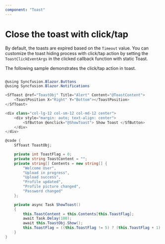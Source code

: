 ```yaml
---
component: "Toast"
---
```


# Close the toast with click/tap

By default, the toasts are expired based on the `Timeout` value. You can customize the toast hiding process with click/tap action by setting the `ToastClickEventArgs` in the clicked callback function with static Toast.

The following sample demonstrates the click/tap action in toast.

```csharp

@using Syncfusion.Blazor.Buttons
@using Syncfusion.Blazor.Notifications

<SfToast @ref="ToastObj" Title="Alert" Content="@ToastContent">
    <ToastPosition X="Right" Y="Bottom"></ToastPosition>
</SfToast>

<div class="col-lg-12 col-sm-12 col-md-12 center">
    <div style="margin: auto; text-align: center">
        <SfButton @onclick="@ShowToast"> Show Toast </SfButton>
    </div>
</div>

@code {
    SfToast ToastObj;

    private int ToastFlag = 0;
    private string ToastContent = "";
    private string[] Contents = new string[] {
        "Welcome User",
        "Upload in progress",
        "Upload success",
        "Profile updated",
        "Profile picture changed",
        "Password changed"
    };

    private async Task ShowToast()
    {
        this.ToastContent = this.Contents[this.ToastFlag];
        await Task.Delay(100);
        await this.ToastObj.Show();
        this.ToastFlag = ((this.ToastFlag != 5) ? (this.ToastFlag + 1) : 0);
    }
}

```